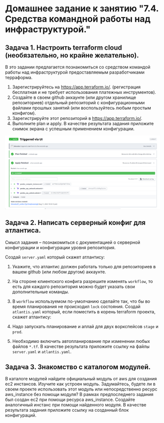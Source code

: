 # Домашнее задание к занятию "7.4. Средства командной работы над инфраструктурой."
## Задача 1. Настроить terraform cloud (необязательно, но крайне желательно).
В это задании предлагается познакомиться со средством командой работы над инфраструктурой предоставляемым разработчиками терраформа.

1. Зарегистрируйтесь на <https://app.terraform.io/>. (регистрация бесплатная и не требует использования платежных инструментов).
2. Создайте в своем github аккаунте (или другом хранилище репозиториев) отдельный репозиторий с конфигурационными файлами прошлых занятий (или воспользуйтесь любым простым конфигом).
3. Зарегистрируйте этот репозиторий в <https://app.terraform.io/>.
4. Выполните plan и apply.
В качестве результата задания приложите снимок экрана с успешным применением конфигурации.

![img.png](img.png)

## Задача 2. Написать серверный конфиг для атлантиса.
Смысл задания – познакомиться с документацией о серверной конфигурации и конфигурации уровня репозитория.

Создай ```server.yaml``` который скажет атлантису:

1. Укажите, что атлантис должен работать только для репозиториев в вашем github (или любом другом) аккаунте.
2. На стороне клиентского конфига разрешите изменять ```workflow```, то есть для каждого репозитория можно будет указать свои дополнительные команды.
3. В ```workflow``` используемом по-умолчанию сделайте так, что бы во время планирования не происходил ```lock``` состояния.
Создай ```atlantis.yaml``` который, если поместить в корень terraform проекта, скажет атлантису:

1. Надо запускать планирование и аплай для двух воркспейсов ```stage``` и ```prod```.
2. Необходимо включить автопланирование при изменении любых файлов ```*.tf```.
В качестве результата приложите ссылку на файлы ```server.yaml``` и ```atlantis.yaml```.

## Задача 3. Знакомство с каталогом модулей.
В каталоге модулей найдите официальный модуль от aws для создания ec2 инстансов.
Изучите как устроен модуль. Задумайтесь, будете ли в своем проекте использовать этот модуль или непосредственно ресурс aws_instance без помощи модуля?
В рамках предпоследнего задания был создан ec2 при помощи ресурса aws_instance. Создайте аналогичный инстанс при помощи найденного модуля.
В качестве результата задания приложите ссылку на созданный блок конфигураций.